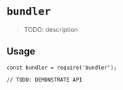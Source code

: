 # `bundler`

> TODO: description

## Usage

```
const bundler = require('bundler');

// TODO: DEMONSTRATE API
```
